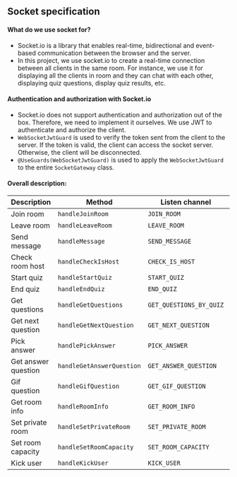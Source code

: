 <!-- import { MessageDto } from './../dto/message.dto';
import { CryptoService } from './../../crypto/crypto.service';
import { UseGuards, Logger } from '@nestjs/common';
import {
    WebSocketGateway,
    ConnectedSocket,
    OnGatewayInit,
    OnGatewayConnection,
    OnGatewayDisconnect,
    WebSocketServer,
    WsException,
    MessageBody,
    SubscribeMessage,
} from '@nestjs/websockets';
import { Server, Socket } from 'socket.io';
import { SocketService } from '../socket.service';
import { AnswerDto, GifQuestionDto, RoomPinDto } from '../dto';
import { QuestionPointerDto } from '../dto/questionPointer.dto';
import { WebSocketJwtGuard } from '../WebSocketJwtGuard.guard';
import { SocketClient } from '../socketClient.class';
import { SocketError } from '../../error';
import { EmitChannel, ListenChannel } from '../socketChannel.enum';
import { QuestionIdDto } from '../dto/questionId.dto';
import { JoinRoomDto } from '../dto/joinRoom.dto';
import { EndGameDto as EndQuizDto } from '../dto/endGame.dto';
import { ChangeRoomVisibilityDto as SetPrivateRoomDto } from '../dto/changeRoomVisibility.dto';
import { ChangeRoomCountDto as SetRoomCapacityDto } from '../dto/changeRoomCount.dto';
import { KickUserDto } from '../dto/kickUser.dto';

@WebSocketGateway(8082, {
    cors: {
        origin: '*',
    },
    transports: ['websocket'],
    path: '/socket.io',
})
@UseGuards(WebSocketJwtGuard)
export class SocketGateway
    implements OnGatewayInit, OnGatewayConnection, OnGatewayDisconnect
{
    @WebSocketServer() server: Server;

    constructor(
        public socketService: SocketService,
        private cryptoService: CryptoService,
    ) {}

    private logger: Logger = new Logger('SocketGateway');

    handleConnection(@ConnectedSocket() client: Socket): void {
        this.logger.log(`Client connected: ${client.id}`);
    }
    async handleDisconnect(@ConnectedSocket() client: Socket) {
        try {
            const { roomPIN, isHost } =
                await this.socketService.leaveRoomImmediately(client.id);
            if (roomPIN) {
                const roomParticipants =
                    await this.socketService.getRoomParticipants(roomPIN);
                this.server.to(roomPIN).emit(EmitChannel.ROOM_USERS, {
                    roomParticipants,
                    signal: 'leave',
                });
                client.leave(roomPIN);
                if (isHost) {
                    this.server.to(roomPIN).emit(EmitChannel.HOST_LEFT, {
                        isHost,
                    });
                }
            }
        } catch (error) {}
    }

    afterInit() {
        this.logger.log('Socket server initialized');
    }

    @SubscribeMessage(ListenChannel.JOIN_ROOM)
    async handleJoinRoom(
        @ConnectedSocket() client: SocketClient,
        @MessageBody() data: JoinRoomDto,
    ) {
        try {
            const { roomPIN, aliasName, roomPassword } = data;
            const isHost = await this.socketService.checkRoomHost(
                roomPIN,
                client.user.id,
            );
            const result = await this.socketService.joinRoom(
                roomPIN,
                client.user.id,
                client.id,
                aliasName,
                roomPassword,
                isHost,
            );
            if (result.status === true) {
                client.join(roomPIN);
                const roomParticipants =
                    await this.socketService.getRoomParticipants(roomPIN);
                this.server.to(roomPIN).emit(EmitChannel.ROOM_USERS, {
                    roomParticipants,
                    signal: 'join',
                });
                client.emit(EmitChannel.JOINED, {
                    ...result,
                    isJoined: true,
                });
            } else {
                client.emit(EmitChannel.JOINED, {
                    ...result,
                    isJoined: false,
                });
            }
        } catch (error) {
            throw new WsException({
                message: error.message,
            });
        }
    }

    @SubscribeMessage(ListenChannel.LEAVE_ROOM)
    async handleLeaveRoom(
        @ConnectedSocket() client: SocketClient,
        @MessageBody() data: RoomPinDto,
    ) {
        try {
            const { roomPIN } = data;
            const { isHost } = await this.socketService.leaveRoom(
                roomPIN,
                client.user.id,
                client.id,
            );
            client.leave(roomPIN);
            const roomParticipants =
                await this.socketService.getRoomParticipants(roomPIN);
            this.server.to(roomPIN).emit(EmitChannel.ROOM_USERS, {
                roomParticipants,
                signal: 'leave',
            });
            if (isHost) {
                this.server.to(roomPIN).emit(EmitChannel.HOST_LEFT, {
                    isHost,
                });
            }
        } catch (error) {
            throw new WsException({
                message: error.message,
            });
        }
    }

    @SubscribeMessage(ListenChannel.SEND_MESSAGE)
    async handleMessage(
        @ConnectedSocket() client: SocketClient,
        @MessageBody() data: MessageDto,
    ) {
        try {
            const { content, roomPIN } = data;
            this.server.to(roomPIN).emit(EmitChannel.ROOM_MESSAGES, {
                user: {
                    id: client.user.id,
                    displayName: client.aliasName,
                    avatar: client.aliasAvatar,
                },
                content,
            });
        } catch (error) {
            throw new WsException({
                message: error.message,
            });
        }
    }
    @SubscribeMessage(ListenChannel.CHECK_IS_HOST)
    async handleCheckIsHost(
        @ConnectedSocket() client: SocketClient,
        @MessageBody() data: RoomPinDto,
    ) {
        try {
            const { roomPIN } = data;
            const isHost = await this.socketService.checkRoomHost(
                roomPIN,
                client.user.id,
            );
            client.emit(EmitChannel.IS_HOST, {
                isHost,
            });
        } catch (error) {
            throw new WsException({
                message: error.message,
            });
        }
    }

    @SubscribeMessage(ListenChannel.START_QUIZ)
    async handleStartQuiz(
        @ConnectedSocket() client: SocketClient,
        @MessageBody() data: RoomPinDto,
    ) {
        try {
            const { roomPIN } = data;
            await this.socketService.startQuiz(roomPIN, client.user.id);
            this.server.to(roomPIN).emit(EmitChannel.STARTED, {
                isStarted: true,
            });
        } catch (error) {
            throw new WsException({
                message: error.message,
            });
        }
    }

    @SubscribeMessage(ListenChannel.END_QUIZ)
    async handleEndQuiz(
        @ConnectedSocket() client: SocketClient,
        @MessageBody() data: EndQuizDto,
    ) {
        try {
            const { roomPIN, participants } = data;
            await this.socketService.endQuiz(roomPIN, client.user.id);
            this.server.to(roomPIN).emit(EmitChannel.ENDED, {
                isEnded: true,
                participants,
            });
        } catch (error) {
            throw new WsException({
                message: error.message,
            });
        }
    }

    @SubscribeMessage(ListenChannel.GET_QUESTIONS_BY_QUIZ)
    async handleGetQuestions(
        @ConnectedSocket() client: Socket,
        @MessageBody() data: RoomPinDto,
    ) {
        try {
            const { roomPIN } = data;
            const questions = await this.socketService.getQuestions(roomPIN);
            this.server.to(roomPIN).emit(EmitChannel.QUESTIONS, questions);
        } catch (error) {
            throw new WsException({
                message: error.message,
            });
        }
    }

    @SubscribeMessage(ListenChannel.CHANGE_QUESTION_POINTER)
    async handleGetNextQuestion(
        @ConnectedSocket() client: SocketClient,
        @MessageBody() data: QuestionPointerDto,
    ) {
        try {
            const { roomPIN, questionPointer } = data;
            const isHost = await this.socketService.checkRoomHost(
                roomPIN,
                client.user.id,
            );
            if (!isHost) {
                throw new WsException({
                    message: SocketError.SOCKET_ROOM_PERMISSION_DENIED,
                });
            }
            this.server.to(roomPIN).emit(EmitChannel.QUESTION_POINTER, {
                questionPointer,
            });
        } catch (error) {
            throw new WsException({
                message: error.message,
            });
        }
    }

    @SubscribeMessage(ListenChannel.PICK_ANSWER)
    async handlePickAnswer(
        @ConnectedSocket() client: SocketClient,
        @MessageBody() data: AnswerDto,
    ) {
        try {
            const result = await this.socketService.pickAnswer(
                client.id,
                client.user.id,
                data,
            );
            client.emit(EmitChannel.ANSWER_RESULT, {
                ...result,
            });
            const scoreBoard = await this.socketService.getScoreBoard(
                data.roomPIN,
                data.answer.questionId,
            );
            const hostSocketId = await this.socketService.getHostSocketId(
                data.roomPIN,
            );
            if (!data.isBattle) {
                this.server
                    .to(hostSocketId)
                    .emit(EmitChannel.SCORE_BOARD, scoreBoard);
            } else {
                this.server
                    .to(data.roomPIN)
                    .emit(EmitChannel.SCORE_BOARD, scoreBoard);
            }
        } catch (error) {
            throw new WsException({
                message: error.message,
            });
        }
    }

    @SubscribeMessage(ListenChannel.GET_ANSWER_QUESTION)
    async handleGetAnswerQuestion(
        @ConnectedSocket() client: SocketClient,
        @MessageBody() data: QuestionIdDto,
    ) {
        try {
            const { questionId } = data;
            const answer = await this.socketService.getAnswerQuestion(
                questionId,
            );
            const decryptAnswer = await this.cryptoService.encryptData(
                JSON.stringify(answer),
            );
            client.emit(EmitChannel.ANSWER_QUESTION, decryptAnswer);
        } catch (error) {
            throw new WsException({
                message: error.message,
            });
        }
    }

    @SubscribeMessage(ListenChannel.GET_GIF_QUESTION)
    async handleGifQuestion(
        @ConnectedSocket() client: SocketClient,
        @MessageBody() data: GifQuestionDto,
    ) {
        try {
            this.server.to(data.roomPIN).emit(EmitChannel.GIF_QUESTION, {
                isShowGif: data.isShowGif,
                isShowOption: data.isShowOption,
                duration: data.duration,
            });
        } catch (error) {
            throw new WsException({
                message: error.message,
            });
        }
    }

    @SubscribeMessage(ListenChannel.GET_ROOM_INFO)
    async handleRoomInfo(
        @ConnectedSocket() client: SocketClient,
        @MessageBody() data: RoomPinDto,
    ) {
        try {
            const { roomPIN } = data;
            const roomInfo = await this.socketService.getRoomInfo(
                roomPIN,
                client.user.id,
            );
            client.emit(EmitChannel.ROOM_INFO, roomInfo);
        } catch (error) {
            throw new WsException({
                message: error.message,
            });
        }
    }

    @SubscribeMessage(ListenChannel.SET_PRIVATE_ROOM)
    async handleSetPrivateRoom(
        @ConnectedSocket() client: SocketClient,
        @MessageBody() data: SetPrivateRoomDto,
    ) {
        try {
            const { roomId, isPublic } = data;
            const result = await this.socketService.setPrivateRoom(
                roomId,
                client.user.id,
                isPublic,
            );
            client.emit(EmitChannel.IS_PRIVATE_ROOM, {
                isPublic: result,
            });
        } catch (error) {
            throw new WsException({
                message: error.message,
            });
        }
    }

    @SubscribeMessage(ListenChannel.SET_ROOM_CAPACITY)
    async handleSetRoomCapacity(
        @ConnectedSocket() client: SocketClient,
        @MessageBody() data: SetRoomCapacityDto,
    ) {
        try {
            const { roomId, count } = data;
            if (typeof count !== 'number') {
                throw new WsException({
                    message: SocketError.SOCKET_INVALID_FORMAT,
                });
            }
            const result = await this.socketService.setRoomCapacity(
                roomId,
                client.user.id,
                count,
            );
            this.server.to(result.PIN).emit(EmitChannel.ROOM_CAPACITY, {
                count: result.count,
            });
        } catch (error) {
            throw new WsException({
                message: error.message,
            });
        }
    }

    @SubscribeMessage(ListenChannel.KICK_USER)
    async handleKickUser(
        @ConnectedSocket() client: SocketClient,
        @MessageBody() data: KickUserDto,
    ) {
        try {
            const { roomId, participantId } = data;
            const { participant } = await this.socketService.findUserSocketId(
                roomId,
                client.user.id,
                participantId,
            );
            this.server.to(participant.socketId).emit(EmitChannel.BE_KICKED, {
                beKicked: true,
            });
        } catch (error) {
            throw new WsException({
                message: error.message,
            });
        }
    }
} -->


## Socket specification
#### What do we use socket for?
- Socket.io is a library that enables real-time, bidirectional and event-based communication between the browser and the server.
- In this project, we use socket.io to create a real-time connection between all clients in the same room. For instance, we use it for displaying all the clients in room and they can chat with each other, displaying quiz questions, display quiz results, etc.
#### Authentication and authorization with Socket.io
- Socket.io does not support authentication and authorization out of the box. Therefore, we need to implement it ourselves. We use JWT to authenticate and authorize the client.
- `WebSocketJwtGuard` is used to verify the token sent from the client to the server. If the token is valid, the client can access the socket server. Otherwise, the client will be disconnected.
- `@UseGuards(WebSocketJwtGuard)` is used to apply the `WebSocketJwtGuard` to the entire `SocketGateway` class.
#### Overall description:
| Description         | Method                    | Listen channel          | Emit channel      |
| ------------------- | ------------------------- | ----------------------- | ----------------- |
| Join room           | `handleJoinRoom`          | `JOIN_ROOM`             | `JOINED`          |
| Leave room          | `handleLeaveRoom`         | `LEAVE_ROOM`            | `ROOM_USERS`      |
| Send message        | `handleMessage`           | `SEND_MESSAGE`          | `ROOM_MESSAGES`   |
| Check room host     | `handleCheckIsHost`       | `CHECK_IS_HOST`         | `IS_HOST`         |
| Start quiz          | `handleStartQuiz`         | `START_QUIZ`            | `STARTED`         |
| End quiz            | `handleEndQuiz`           | `END_QUIZ`              | `ENDED`           |
| Get questions       | `handleGetQuestions`      | `GET_QUESTIONS_BY_QUIZ` | `QUESTIONS`       |
| Get next question   | `handleGetNextQuestion`   | `GET_NEXT_QUESTION`     | `NEXT_QUESTION`   |
| Pick answer         | `handlePickAnswer`        | `PICK_ANSWER`           | `ANSWER_RESULT`   |
| Get answer question | `handleGetAnswerQuestion` | `GET_ANSWER_QUESTION`   | `ANSWER_QUESTION` |
| Gif question        | `handleGifQuestion`       | `GET_GIF_QUESTION`      | `GIF_QUESTION`    |
| Get room info       | `handleRoomInfo`          | `GET_ROOM_INFO`         | `ROOM_INFO`       |
| Set private room    | `handleSetPrivateRoom`    | `SET_PRIVATE_ROOM`      | `IS_PRIVATE_ROOM` |
| Set room capacity   | `handleSetRoomCapacity`   | `SET_ROOM_CAPACITY`     | `ROOM_CAPACITY`   |
| Kick user           | `handleKickUser`          | `KICK_USER`             | `BE_KICKED`       |